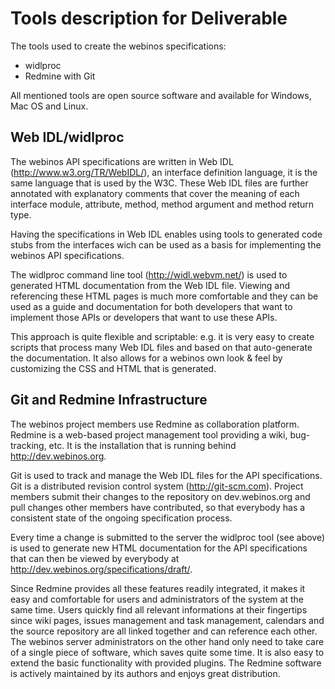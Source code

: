 Tools description for Deliverable
=================================

The tools used to create the webinos specifications:
* widlproc
* Redmine with Git

All mentioned tools are open source software and available for Windows, Mac OS and Linux.

Web IDL/widlproc
----------------

The webinos API specifications are written in Web IDL (http://www.w3.org/TR/WebIDL/), an interface definition language, it is the same language that is used by the W3C. These Web IDL files are further annotated with explanatory comments that cover the meaning of each interface module, attribute, method, method argument and method return type.

Having the specifications in Web IDL enables using tools to generated code stubs from the interfaces wich can be used as a basis for implementing the webinos API specifications.

The widlproc command line tool (http://widl.webvm.net/) is used to generated HTML documentation from the Web IDL file. Viewing and referencing these HTML pages is much more comfortable and they can be used as a guide and documentation for both developers that want to implement those APIs or developers that want to use these APIs.

This approach is quite flexible and scriptable: e.g. it is very easy to create scripts that process many Web IDL files and based on that auto-generate the documentation. It also allows for a webinos own look & feel by customizing the CSS and HTML that is generated.

Git and Redmine Infrastructure
------------------------------

The webinos project members use Redmine as collaboration platform. Redmine is a web-based project management tool providing a wiki, bug-tracking, etc. It is the installation that is running behind http://dev.webinos.org.

Git is used to track and manage the Web IDL files for the API specifications. Git is a distributed revision control system (http://git-scm.com). Project members submit their changes to the repository on dev.webinos.org and pull changes other members have contributed, so that everybody has a consistent state of the ongoing specification process.

Every time a change is submitted to the server the widlproc tool (see above) is used to generate new HTML documentation for the API specifications that can then be viewed by everybody at http://dev.webinos.org/specifications/draft/.

Since Redmine provides all these features readily integrated, it makes it easy and comfortable for users and administrators of the system at the same time. Users quickly find all relevant informations at their fingertips since wiki pages, issues management and task management, calendars and the source repository are all linked together and can reference each other. The webinos server administrators on the other hand only need to take care of a single piece of software, which saves quite some time. It is also easy to extend the basic functionality with provided plugins. The Redmine software is actively maintained by its authors and enjoys great distribution.

